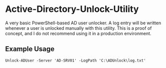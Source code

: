 # Active-Directory-Unlock-Utility
A very basic PowerShell-based AD user unlocker. A log entry will be written whenever a user is unlocked manually with this utility. This is a proof of concept, and I do not recommend using it in a production environment.

## Example Usage
```
Unlock-ADUser -Server 'AD-SRV01' -LogPath 'C:\ADUnlock\log.txt'
```
